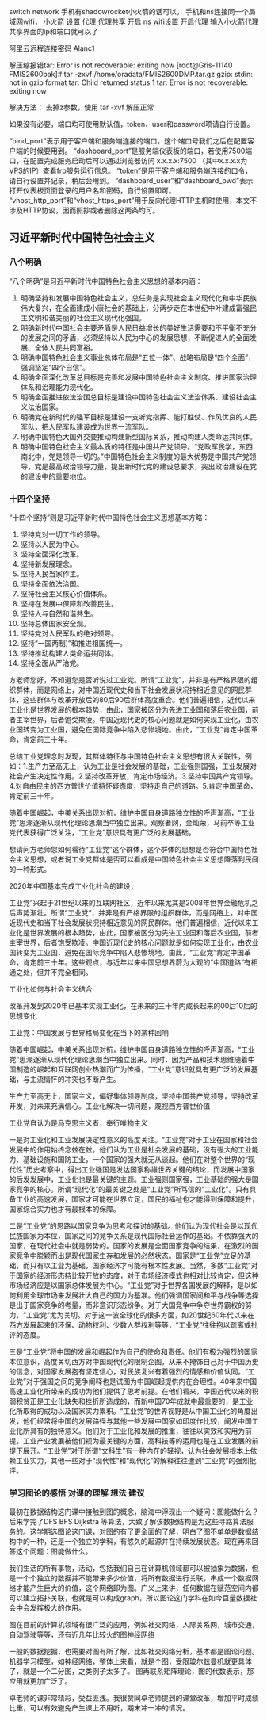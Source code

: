 switch network
手机有shadowrocket小火箭的话可以。
手机和ns连接同一个局域网wifi，
小火箭 设置 代理 代理共享 开启
ns wifi设置 开启代理 输入小火箭代理共享界面的ip和端口就可以了 

阿里云远程连接密码
Alanc1

解压缩报错tar: Error is not recoverable: exiting now
[root@Gris-11140 FMIS2600bak]# tar -zxvf /home/oradata/FMIS2600DMP.tar.gz
gzip: stdin: not in gzip format
tar: Child returned status 1
tar: Error is not recoverable: exiting now

解决方法：
去掉z参数，使用 tar -xvf 解压正常

如果没有必要，端口均可使用默认值，token、user和password项请自行设置。

“bind_port”表示用于客户端和服务端连接的端口，这个端口号我们之后在配置客户端的时候要用到。
“dashboard_port”是服务端仪表板的端口，若使用7500端口，在配置完成服务启动后可以通过浏览器访问 x.x.x.x:7500 （其中x.x.x.x为VPS的IP）查看frp服务运行信息。
“token”是用于客户端和服务端连接的口令，请自行设置并记录，稍后会用到。
“dashboard_user”和“dashboard_pwd”表示打开仪表板页面登录的用户名和密码，自行设置即可。
“vhost_http_port”和“vhost_https_port”用于反向代理HTTP主机时使用，本文不涉及HTTP协议，因而照抄或者删除这两条均可。

## 习近平新时代中国特色社会主义

### 八个明确

“八个明确”是习近平新时代中国特色社会主义思想的基本内涵：

1. 明确坚持和发展中国特色社会主义，总任务是实现社会主义现代化和中华民族伟大复兴，在全面建成小康社会的基础上，分两步走在本世纪中叶建成富强民主文明和谐美丽的社会主义现代化强国。
2. 明确新时代中国社会主要矛盾是人民日益增长的美好生活需要和不平衡不充分的发展之间的矛盾，必须坚持以人民为中心的发展思想，不断促进人的全面发展、全体人民共同富裕。
3. 明确中国特色社会主义事业总体布局是“五位一体”、战略布局是“四个全面”，强调坚定“四个自信”。
4. 明确全面深化改革总目标是完善和发展中国特色社会主义制度、推进国家治理体系和治理能力现代化。
5. 明确全面推进依法治国总目标是建设中国特色社会主义法治体系、建设社会主义法治国家。
6. 明确党在新时代的强军目标是建设一支听党指挥、能打胜仗、作风优良的人民军队，把人民军队建设成为世界一流军队。
7. 明确中国特色大国外交要推动构建新型国际关系，推动构建人类命运共同体。
8. 明确中国特色社会主义最本质的特征是中国共产党领导。“党政军民学，东西南北中，党是领导一切的。”中国特色社会主义制度的最大优势是中国共产党领导，党是最高政治领导力量，提出新时代党的建设总要求，突出政治建设在党的建设中的重要地位。

### 十四个坚持

“十四个坚持”则是习近平新时代中国特色社会主义思想基本方略：

1. 坚持党对一切工作的领导。
2. 坚持以人民为中心。
3. 坚持全面深化改革。
4. 坚持新发展理念。
5. 坚持人民当家作主。
6. 坚持全面依法治国。
7. 坚持社会主义核心价值体系。
8. 坚持在发展中保障和改善民生。
9. 坚持人与自然和谐共生。
10. 坚持总体国家安全观。
11. 坚持党对人民军队的绝对领导。
12. 坚持“一国两制)”和推进祖国统一。
13. 坚持推动构建人类命运共同体。
14. 坚持全面从严治党。

方老师您好，不知道您是否听说过工业党。所谓“工业党”，并非是有严格界限的组织群体，而是网络上，对中国近现代史和当下社会发展状况持相近意见的网民群体，这些群体与改革开放后的80后90后群体高度重合。他们普遍相信，近代以来工业化是世界发展的根本趋势，由此，国家被区分为先进工业国和落后农业国，前者主宰世界，后者饱受欺凌。中国近现代史的核心问题就是如何实现工业化，由农业国转变为工业国，避免在国际竞争中陷入悲惨境地。由此，“工业党”肯定中国革命，肯定前三十年。

总结工业党理念时发现，其群体特征与中国特色社会主义思想有很大关联性，例如：1.生产力至高无上，认为工业是社会发展的基础，工业强则国强，工业发展对社会产生决定性作用。2.坚持改革开放，肯定市场经济。3.坚持中国共产党领导。4.对自由民主的西方普世价值持怀疑态度，坚持走自己的道路。5.肯定中国革命，肯定前三十年。

随着中国崛起，中美关系出现对抗，维护中国自身道路独立性的呼声渐高，“工业党”思潮逐渐从现代化理论思潮当中独立出来。观察者网，金灿荣，马前卒等工业党代表获得广泛关注，“工业党”意识具有更广泛的发展基础。

想请问方老师您如何看待“工业党”这个群体，这个群体的思想是否符合中国特色社会主义思想，或者说工业党群体是否可以看成是中国特色社会主义思想降落到民间的一种形式。





2020年中国基本完成工业化社会的建设，





工业党”兴起于21世纪以来的互联网社区，近年以来尤其是2008年世界金融危机之后声势渐壮。所谓“工业党”，并非是有严格界限的组织群体，而是网络上，对中国近现代史和当下社会发展状况持相近意见的网民群体。他们普遍相信，近代以来工业化是世界发展的根本趋势，由此，国家被区分为先进工业国和落后农业国，前者主宰世界，后者饱受欺凌。中国近现代史的核心问题就是如何实现工业化，由农业国转变为工业国，避免在国际竞争中陷入悲惨境地。由此，“工业党”肯定中国革命，肯定前三十年。这些观点，与近年以来中国思想界蔚为大观的“中国道路”有相通之处，但并不完全相同。

工业化如何与社会主义结合

改革开发到2020年已基本实现工业化，在未来的三十年内成长起来的00后10后的思想变化

工业党：中国发展与世界格局变化在当下的某种回响

随着中国崛起，中美关系出现对抗，维护中国自身道路独立性的呼声渐高，“工业党”思潮逐渐从现代化理论思潮当中独立出来。同时，因为产品和技术思维随着中国制造的崛起和互联网创业热潮而广为传播，“工业党”意识就具有更广泛的发展基础，与主流情怀的冲突也不断产生。

生产力至高无上，国家主义，偏好集体领导制度，坚持中国共产党领导，坚持改革开发，对未来充满信心。工业化解决一切问题，蔑视西方普世价值

工业党自认为是马克思主义者，奉行唯物主义

一是对工业化和工业发展决定性意义的高度关注。“工业党”对于工业在国家和社会发展中的作用始终念兹在兹。他们认为工业是社会发展的基础，没有强大的工业能力、基础设施和国防工业，一个国家的强大就无从谈起。他们在对整个世界的“现代性”历史考察中，得出工业强国是发达国家称雄世界关键的结论，而发展中国家的后发发展中，工业化也是最关键的主题。工业强则国家强，工业基础的强大是国家竞争的核心。所谓“现代化”的最关键之处是“工业党”所笃信的“工业化”。只有具备工业的高速发展，国家才可能在世界立足，国民的福祉也才能得到保障和提升，国家综合实力也才有最根本的保障。

二是“工业党”的思路以国家竞争为思考和探讨的基础。他们认为现代社会是以现代民族国家为本位，国家之间的竞争关系是现代国际社会运作的基础。不依靠强大的国家，在现代社会中就是弱势的。国家的发展是全面国家竞争的结果，在激烈的国家竞争中脱颖而出是现代国家生存和发展的必然状态。国家是“工业党”立足的基础，而只有以工业为基础，国家经济才可能有根本性发展。当然，多数“工业党”对于国家的经济形态持比较开放的态度，对于市场经济模式也相对比较肯定，但这种市场经济应是以国家总体发展为中心。“工业党”对于世界各国发展的解释，是以如何利用全球市场来发展壮大自己的国力为基准。他们强调国家间和平与战争等选择是出于国家竞争的考量，而非意识形态纷争。对于大国竞争中争夺世界霸权的努力，“工业党”尤为关切。对于这一波全球化的很多方面，如20世纪60年代以来在西方发展起来的环保、动物权利、少数人群权利等等，“工业党”往往抱以疏离或批评的态度。

三是“工业党”将中国的发展和崛起作为自己的使命和责任。他们有极为强烈的国家本位意识，高度关切西方对中国现代化的限制企图，从来不掩饰自己对于中国历史的信念，对国家发展抱有坚定信心，对民族复兴有着强烈的情感和价值认同。“工业党”对于强国之间的竞争阐释也是试图为中国崛起提供内在合理性。40年来中国高速工业化所带来的成功为他们提供了思考前提。在他们看来，中国近代以来的积弱积贫正是工业化缺失和挫折所造成的，而新中国70年成就中最重要的，是工业化所取得的成功以及国家实力累积。“工业党”的世界视野是从中国工业化的角度出发，他们经常将中国的发展路径与其他一些发展中国家如印度作比较，阐发中国工业化所具有的独特意义。他们对于工业化和发展的推重，往往以实效和实用为前提。工业产业发展被他们视为最关键的方面，高科技等的运用也是在工业发展的前提下展开。“工业党”对于所谓“文科生”有一种内在的轻视，认为社会发展根本上依赖工业实力，其他一些对于“现代性”和“现代化”的解释往往遭到“工业党”的强烈批评。



### 学习图论的感悟 对课的理解 想法 建议 

最初在数据结构这门课中接触到图的概念，脑海中浮现出一个疑问：图能做什么？后来学完了DFS BFS Dijkstra 等算法，大致了解该数据结构是为这些寻路算法服务的。这学期选图论这门课，对图的有了更全面的了解，明白了图不单单是数据结构中的一种，还是一个独立的学科，有悠久的起源并在持续发展状态。现在再来回答这个问题：图能做什么。

我们生活的所有事物，活动，包括我们自己在计算机领域都可以被抽象为数据，但是一个个独立的数据并不能带来多少价值，将所有数据进行关联，串成一个数据网络才能产生巨大的价值，这个网络即为图。广义上来讲，任何数据在赋范空间内都可以建立拓扑关联，也就是可以构成graph，所以图论这门学科在如今巨量数据社会中会发挥极大的作用。

图在目前的计算机领域有很广泛的应用，例如社交网络，人际关系网，城市交通，自动驾驶等等，还有近几年比较火的图神经网络

一般的数据挖掘，也需要对图有所了解，比如社交网络分析，基本都是图论问题。
机器学习模型，如神经网络，整体上来看，就是个图，受限玻尔兹曼机就更具体了，就是一个二分图，之类例子太多了。
图再联系矩阵理论，图的代数表示，那应用就更加广泛了。

卓老师的课非常精彩，受益匪浅。我很赞同卓老师提到的课堂改革，增加平时成绩比重，可以有效避免产生课上不用听，期末冲一冲的情况。
